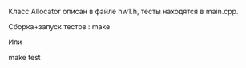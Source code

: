 Класс Allocator описан в файле hw1.h, тесты находятся в main.cpp. 

Сборка+запуск тестов :
make

Или

make test
